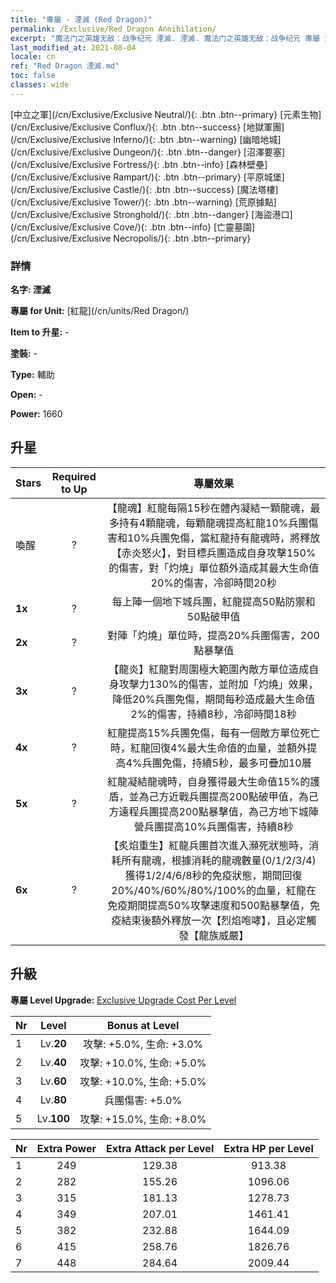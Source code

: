 ```yaml
---
title: "專屬 - 湮滅 (Red Dragon)"
permalink: /Exclusive/Red Dragon Annihilation/
excerpt: "魔法门之英雄无敌：战争纪元 湮滅. 湮滅. 魔法门之英雄无敌：战争纪元 專屬 湮滅. 紅龍 專屬."
last_modified_at: 2021-08-04
locale: cn
ref: "Red Dragon 湮滅.md"
toc: false
classes: wide
---
```

 [中立之軍](/cn/Exclusive/Exclusive Neutral/){: .btn .btn--primary} [元素生物](/cn/Exclusive/Exclusive Conflux/){: .btn .btn--success} [地獄軍團](/cn/Exclusive/Exclusive Inferno/){: .btn .btn--warning} [幽暗地城](/cn/Exclusive/Exclusive Dungeon/){: .btn .btn--danger} [沼澤要塞](/cn/Exclusive/Exclusive Fortress/){: .btn .btn--info} [森林壁壘](/cn/Exclusive/Exclusive Rampart/){: .btn .btn--primary} [平原城堡](/cn/Exclusive/Exclusive Castle/){: .btn .btn--success} [魔法塔樓](/cn/Exclusive/Exclusive Tower/){: .btn .btn--warning} [荒原據點](/cn/Exclusive/Exclusive Stronghold/){: .btn .btn--danger} [海盜港口](/cn/Exclusive/Exclusive Cove/){: .btn .btn--info} [亡靈墓園](/cn/Exclusive/Exclusive Necropolis/){: .btn .btn--primary} 

### 詳情
 **名字: 湮滅** 

 **專屬 for Unit:** [紅龍](/cn/units/Red Dragon/) 

 **Item to 升星:** -

 **塗裝:** -

 **Type:** 輔助

 **Open:** -

 **Power:** 1660

## 升星

  |     Stars    |  Required to Up | 專屬效果 |
  |:-------------|:---------------:|:---------------:|
  |  喚醒  | ? | 【龍魂】紅龍每隔15秒在體內凝結一顆龍魂，最多持有4顆龍魂，每顆龍魂提高紅龍10%兵團傷害和10%兵團免傷，當紅龍持有龍魂時，將釋放【赤炎怒火】，對目標兵團造成自身攻擊150%的傷害，對「灼燒」單位額外造成其最大生命值20%的傷害，冷卻時間20秒 |
  | **1x** <i class="fas fa-star"/> | ? | 每上陣一個地下城兵團，紅龍提高50點防禦和50點破甲值 |
  | **2x** <i class="fas fa-star"/> | ? | 對陣「灼燒」單位時，提高20%兵團傷害，200點暴擊值 |
  | **3x** <i class="fas fa-star"/> | ? | 【龍炎】紅龍對周圍極大範圍內敵方單位造成自身攻擊力130%的傷害，並附加「灼燒」效果，降低20%兵團免傷，期間每秒造成最大生命值2%的傷害，持續8秒，冷卻時間18秒 |
  | **4x** <i class="fas fa-star"/> | ? | 紅龍提高15%兵團免傷，每有一個敵方單位死亡時，紅龍回復4%最大生命值的血量，並額外提高4%兵團免傷，持續5秒，最多可疊加10層 |
  | **5x** <i class="fas fa-star"/> | ? | 紅龍凝結龍魂時，自身獲得最大生命值15%的護盾，並為己方近戰兵團提高200點破甲值，為己方遠程兵團提高200點暴擊值，為己方地下城陣營兵團提高10%兵團傷害，持續8秒 |
  | **6x** <i class="fas fa-star"/> | ? | 【炙焰重生】紅龍兵團首次進入瀕死狀態時，消耗所有龍魂，根據消耗的龍魂數量(0/1/2/3/4)獲得1/2/4/6/8秒的免疫狀態，期間回復20%/40%/60%/80%/100%的血量，紅龍在免疫期間提高50%攻擊速度和500點暴擊值，免疫結束後額外釋放一次【烈焰咆哮】，且必定觸發【龍族威嚴】 |


## 升級
 **專屬 Level Upgrade:** [Exclusive Upgrade Cost Per Level](/Exclusive/ExclusiveUpgradeCostPerLevel/)

  |  Nr  |   Level  | Bonus at Level |
  |:-----|:--------:|:--------------:|
  | 1 | Lv.**20** | 攻擊: +5.0%, 生命: +3.0% |
  | 2 | Lv.**40** | 攻擊: +10.0%, 生命: +5.0% |
  | 3 | Lv.**60** | 攻擊: +10.0%, 生命: +5.0% |
  | 4 | Lv.**80** | 兵團傷害: +5.0% |
  | 5 | Lv.**100** | 攻擊: +15.0%, 生命: +8.0% |


  |  Nr  |  Extra Power | Extra Attack per Level | Extra HP per Level |
  |:-----|:--------:|:--------:|:--------:|
  | 1 | 249 | 129.38 | 913.38 |
  | 2 | 282 | 155.26 | 1096.06 |
  | 3 | 315 | 181.13 | 1278.73 |
  | 4 | 349 | 207.01 | 1461.41 |
  | 5 | 382 | 232.88 | 1644.09 |
  | 6 | 415 | 258.76 | 1826.76 |
  | 7 | 448 | 284.64 | 2009.44 |


